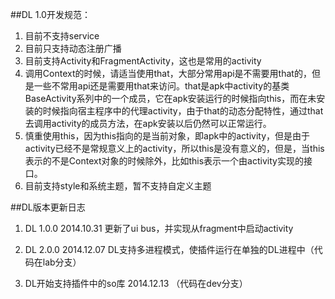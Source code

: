##DL 1.0开发规范：

1. 目前不支持service
2. 目前只支持动态注册广播
3. 目前支持Activity和FragmentActivity，这也是常用的activity
4. 调用Context的时候，请适当使用that，大部分常用api是不需要用that的，但是一些不常用api还是需要用that来访问。that是apk中activity的基类BaseActivity系列中的一个成员，它在apk安装运行的时候指向this，而在未安装的时候指向宿主程序中的代理activity，由于that的动态分配特性，通过that去调用activity的成员方法，在apk安装以后仍然可以正常运行。
5. 慎重使用this，因为this指向的是当前对象，即apk中的activity，但是由于activity已经不是常规意义上的activity，所以this是没有意义的，但是，当this表示的不是Context对象的时候除外，比如this表示一个由activity实现的接口。
6. 目前支持style和系统主题，暂不支持自定义主题




##DL版本更新日志


1. DL 1.0.0     2014.10.31
更新了ui bus，并实现从fragment中启动activity

2. DL 2.0.0     2014.12.07    DL支持多进程模式，使插件运行在单独的DL进程中（代码在lab分支）

3. DL开始支持插件中的so库    2014.12.13 （代码在dev分支）